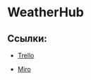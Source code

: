 # WeatherHub

## Ссылки:

- [Trello](https://trello.com/b/7zO88m6D)

- [Miro](https://miro.com/app/board/o9J_lNhQiZo=/)

